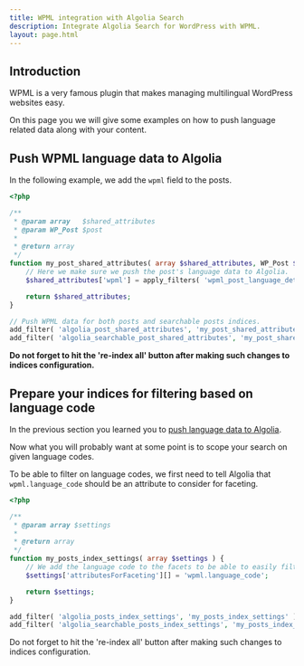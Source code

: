 ```yaml
---
title: WPML integration with Algolia Search
description: Integrate Algolia Search for WordPress with WPML.
layout: page.html
---
```


## Introduction

WPML is a very famous plugin that makes managing multilingual WordPress websites easy.

On this page you we will give some examples on how to push language related data along with your content.

## Push WPML language data to Algolia

In the following example, we add the `wpml` field to the posts.

```php
<?php

/**
 * @param array   $shared_attributes
 * @param WP_Post $post
 *
 * @return array
 */
function my_post_shared_attributes( array $shared_attributes, WP_Post $post ) {
	// Here we make sure we push the post's language data to Algolia.
	$shared_attributes['wpml'] = apply_filters( 'wpml_post_language_details', null,  $post->ID );

	return $shared_attributes;
}

// Push WPML data for both posts and searchable posts indices.
add_filter( 'algolia_post_shared_attributes', 'my_post_shared_attributes', 10, 2 );
add_filter( 'algolia_searchable_post_shared_attributes', 'my_post_shared_attributes', 10, 2 );

```

**Do not forget to hit the 're-index all' button after making such changes to indices configuration.**

## Prepare your indices for filtering based on language code

In the previous section you learned you to [push language data to Algolia](#push-wpml-language-data-to-algolia).

Now what you will probably want at some point is to scope your search on given language codes.

To be able to filter on language codes, we first need to tell Algolia that `wpml.language_code` should be an attribute to consider for faceting.

```php
<?php

/**
 * @param array $settings
 *
 * @return array
 */
function my_posts_index_settings( array $settings ) {
	// We add the language code to the facets to be able to easily filter on it.
	$settings['attributesForFaceting'][] = 'wpml.language_code';

	return $settings;
}

add_filter( 'algolia_posts_index_settings', 'my_posts_index_settings' );
add_filter( 'algolia_searchable_posts_index_settings', 'my_posts_index_settings' );

```

<div class="alert alert-warning">Do not forget to hit the 're-index all' button after making such changes to indices configuration.</div>
